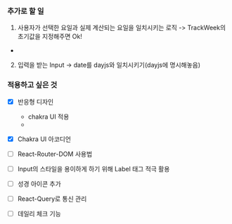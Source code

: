 ### 추가로 할 일
1. 사용자가 선택한 요일과 실제 계산되는 요일을 일치시키는 로직
-> TrackWeek의 초기값을 지정해주면 Ok!
-

2. 입력을 받는 Input
  -> date를 dayjs와 일치시키기(dayjs에 명시해놓음)

### 적용하고 싶은 것

- [x] 반응형 디자인
  - chakra UI 적용
  - 

- [x] Chakra UI 아코디언

- [ ] React-Router-DOM <Outlet /> 사용법

- [ ] Input의 스타일을 용이하게 하기 위해 Label 태그 적극 활용

- [ ] 성경 아이콘 추가

- [ ] React-Query로 통신 관리

- [ ] 데일리 체크 기능